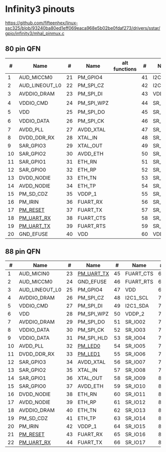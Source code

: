 # Infinity3 pinouts

https://github.com/fifteenhex/linux-ssc325/blob/93240ba80ed1eff069eaca968e5b02be0fdaf273/drivers/sstar/gpio/infinity3/mhal_pinmux.c

## 80 pin QFN

| #  | Name                                       | #  | Name       | alt functions | #  | Name     | #  | Name                | alt functions |
|----|--------------------------------------------|----|------------|---------------|----|----------|----|---------------------|---------------|
| 1  | AUD_MICCM0                                 | 21 | PM_GPIO4   |               | 41 | I2C1_SCL | 61 | VDD                 |               |
| 2  | AUD_LINEOUT_L0                             | 22 | PM_SPI_CZ  |               | 42 | I2C1_SDA | 62 | VDDP_3              |               |
| 3  | AVDDIO_DRAM                                | 23 | PM_SPI_DI  |               | 43 | VDDP_2   | 63 | SPI0_CZ<sub>1</sub> |               |
| 4  | VDDIO_CMD                                  | 24 | PM_SPI_WPZ |               | 44 | SR_IO02  | 64 | SPI0_CK<sub>1</sub> |               |
| 5  | VDD                                        | 25 | PM_SPI_DO  |               | 45 | SR_IO03  | 65 | SPI0_DI<sub>1</sub> |               |
| 6  | VDDIO_DATA                                 | 26 | PM_SPI_CK  |               | 46 | SR_IO04  | 66 | SPI0_DO<sub>1</sub> |               |
| 7  | AVDD_PLL                                   | 27 | AVDD_XTAL  |               | 47 | SR_IO05  | 67 | VDD                 |               |
| 8  | DVDD_DDR_RX                                | 28 | XTAL_IN    |               | 48 | SR_IO06  | 68 | SD_CLK              |               |
| 9  | SAR_GPIO3                                  | 29 | XTAL_OUT   |               | 49 | SR_IO07  | 69 | SD_CMD              |               |
| 10 | SAR_GPIO2                                  | 30 | AVDD_ETH   |               | 50 | SR_IO08  | 70 | SD_D0               |               |
| 11 | SAR_GPIO1                                  | 31 | ETH_RN     |               | 51 | SR_IO09  | 71 | SD_D1               |               |
| 12 | SAR_GPIO0                                  | 32 | ETH_RP     |               | 52 | SR_IO10  | 72 | SD_D2               |               |
| 13 | DVDD_NODIE                                 | 33 | ETH_TN     |               | 53 | SR_IO11  | 73 | SD_D3               |               |
| 14 | AVDD_NODIE                                 | 34 | ETH_TP     |               | 54 | SR_IO12  | 74 | AVDD_USB            |               |
| 15 | PM_SD_CDZ                                  | 35 | VDDP_1     |               | 55 | SR_IO13  | 75 | USB_DM              |               |
| 16 | PM_IRIN                                    | 36 | FUART_RX   |               | 56 | SR_IO14  | 76 | USB_DP              |               |
| 17 | [PM_RESET](/ip/commonpins.md#pm_reset)     | 37 | FUART_TX   |               | 57 | SR_IO15  | 77 | AVDD_AUD            |               |
| 18 | [PM_UART_RX](/ip/commonpins.md#pm_uart_rx) | 38 | FUART_CTS  |               | 58 | SR_IO16  | 78 | AUD_VAG             |               |
| 19 | [PM_UART_TX](/ip/commonpins.md#pm_uart_tx) | 39 | FUART_RTS  |               | 59 | SR_IO17  | 79 | AUD_VRM_ADC         |               |
| 20 | GND_EFUSE                                  | 40 | VDD        |               | 60 | VDD      | 80 | AUD_MICIN0          |               |

## 88 pin QFN

| #  | Name                                       | #  | Name                                       | #  | Name      | #  | Name        |
|----|--------------------------------------------|----|--------------------------------------------|----|-----------|----|-------------|
| 1  | AUD_MICIN0                                 | 23 | [PM_UART_TX](/ip/commonpins.md#pm_uart_tx) | 45 | FUART_CTS | 67 | VDD         |
| 2  | AUD_MICCM0                                 | 24 | GND_EFUSE                                  | 46 | FUART_RTS | 68 | VDD         |
| 3  | AUD_LINEOUT_L0                             | 25 | PM_GPIO4                                   | 47 | VDD       | 69 | VDDP_3      |
| 4  | AVDDIO_DRAM                                | 26 | PM_SPI_CZ                                  | 48 | I2C1_SCL  | 70 | SPI0_CZ     |
| 5  | VDDIO_CMD                                  | 27 | PM_SPI_DI                                  | 49 | I2C1_SDA  | 71 | SPI0_CK     |
| 6  | VDD                                        | 28 | PM_SPI_WPZ                                 | 50 | VDDP_2    | 72 | SPI0_DI     |
| 7  | AVDDIO_DRAM                                | 29 | PM_SPI_DO                                  | 51 | SR_IO02   | 73 | SPI0_DO     |
| 8  | VDDIO_DATA                                 | 30 | PM_SPI_CK                                  | 52 | SR_IO03   | 74 | PWM0        |
| 9  | VDDIO_DATA                                 | 31 | PM_SPI_HLD                                 | 53 | SR_IO04   | 75 | PWM1        |
| 10 | AVDD_PLL                                   | 32 | [PM_LED0](/ip/commonpins.md#pm_led0)       | 54 | SR_IO05   | 76 | VDD         |
| 11 | DVDD_DDR_RX                                | 33 | [PM_LED1](/ip/commonpins.md#pm_led1)       | 55 | SR_IO06   | 77 | SD_CLK      |
| 12 | SAR_GPIO3                                  | 34 | AVDD_XTAL                                  | 56 | SR_IO07   | 78 | SD_CMD      |
| 13 | SAR_GPIO2                                  | 35 | XTAL_IN                                    | 57 | SR_IO08   | 79 | SD_D0       |
| 14 | SAR_GPIO1                                  | 36 | XTAL_OUT                                   | 58 | SR_IO09   | 80 | SD_D1       |
| 15 | SAR_GPIO0                                  | 37 | AVDD_ETH                                   | 59 | SR_IO10   | 81 | SD_D2       |
| 16 | DVDD_NODIE                                 | 38 | ETH_RN                                     | 60 | SR_IO11   | 82 | SD_D3       |
| 17 | AVDD_NODIE                                 | 39 | ETH_RP                                     | 61 | SR_IO12   | 83 | AVDD_USB    |
| 18 | AVDDIO_DRAM                                | 40 | ETH_TN                                     | 62 | SR_IO13   | 84 | USB_DM      |
| 19 | PM_SD_CDZ                                  | 41 | ETH_TP                                     | 63 | SR_IO14   | 85 | USB_DP      |
| 20 | PM_IRIN                                    | 42 | VDDP_1                                     | 64 | SR_IO15   | 86 | AVDD_AUD    |
| 21 | [PM_RESET](/ip/commonpins.md#pm_reset)     | 43 | FUART_RX                                   | 65 | SR_IO16   | 87 | AUD_VAG     |
| 22 | [PM_UART_RX](/ip/commonpins.md#pm_uart_rx) | 44 | FUART_TX                                   | 66 | SR_IO17   | 88 | AUD_VRM_ADC |
